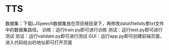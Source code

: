 # TTS
数据集：下载LJSpeech数据集放在项目根目录下，再修改data\filelists里txt文件中的数据集路径。
训练：运行train.py即可进行训练
测试：运行test.py即可进行测试
验证：运行validate.py即可进行测试
GUI：运行app.py即可创建前端页面，进入代码给出的地址即可打开页面

